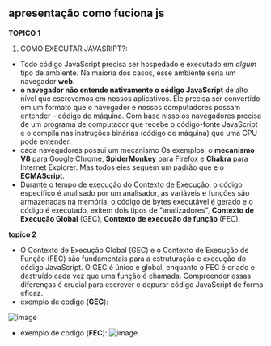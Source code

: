 ## apresentação como fuciona js 

**TOPICO 1**
  1. COMO EXECUTAR JAVASRIPT?: 
- Todo código JavaScript precisa ser hospedado e executado em *algum* tipo de ambiente. Na maioria dos casos, esse ambiente seria um navegador **web**.
- **o navegador não entende nativamente o código JavaScript** de alto nível que escrevemos em nossos aplicativos. Ele precisa ser convertido em um formato que o navegador e nossos computadores possam entender – código de máquina. Com base nisso os navegadores precisa de um programa de computador que recebe o código-fonte JavaScript e o compila nas instruções binárias (código de máquina) que uma CPU pode entender. 
- cada navegadores possui um mecanismo Os exemplos: o **mecanismo V8** para Google Chrome, **SpiderMonkey** para Firefox e **Chakra** para Internet Explorer. Mas todos eles seguem um padrão que e o **ECMAScript**.
- Durante o tempo de execução do Contexto de Execução, o código específico é analisado por um analisador, as variáveis e funções são armazenadas na memória, o código de bytes executável é gerado e o código é executado, exitem dois tipos de "analizadores", **Contexto de Execução Global** (GEC), **Contexto de execução de função** (FEC).

**topico 2**
- O Contexto de Execução Global (GEC) e o Contexto de Execução de Função (FEC) são fundamentais para a estruturação e execução do código JavaScript. O GEC é único e global, enquanto o FEC é criado e destruído cada vez que uma função é chamada. Compreender essas diferenças é crucial para escrever e depurar código JavaScript de forma eficaz.
- exemplo de codigo (**GEC**):

![image](https://hackmd.io/_uploads/HJN3k70mR.png)
- exemplo de codigo (**FEC**):
![image](https://hackmd.io/_uploads/r1stW7CXC.png)



